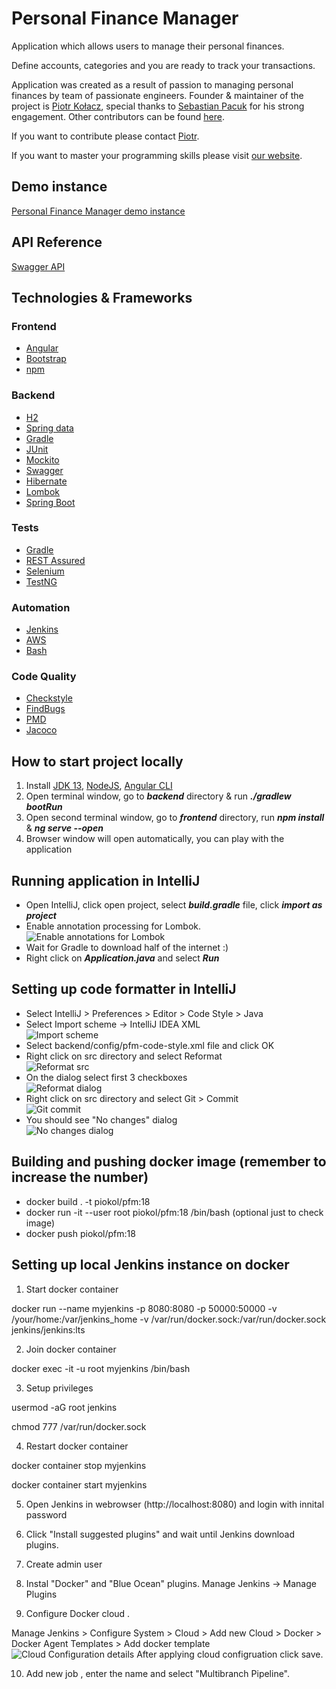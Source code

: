 # Personal Finance Manager

Application which allows users to manage their personal finances.

Define accounts, categories and you are ready to track your transactions.

Application was created as a result of passion to managing personal finances by team of passionate engineers. Founder & maintainer of the project is [Piotr Kołacz](https://github.com/pio-kol), special thanks to [Sebastian Pacuk](https://github.com/sebapacuk) for his strong engagement. Other contributors can be found [here](https://github.com/programming-in-practice/personal-finance-manager/graphs/contributors).

If you want to contribute please contact [Piotr](mailto:piotr@passionatesoftwareengineer.com).

If you want to master your programming skills please visit [our website](https://passionatesoftwareengineer.com).

## Demo instance
[Personal Finance Manager demo instance](https://pfm.passionatesoftwareengineer.com)

## API Reference
[Swagger API](https://backend.passionatesoftwareengineer.com)

## Technologies & Frameworks

### Frontend
- [Angular](https://angular.io/)
- [Bootstrap](https://getbootstrap.com/)
- [npm](https://www.npmjs.com/)

### Backend
- [H2](http://www.h2database.com)
- [Spring data](https://projects.spring.io/spring-data/)
- [Gradle](https://gradle.org/)
- [JUnit](https://maven.apache.org/)
- [Mockito](http://site.mockito.org/)
- [Swagger](https://swagger.io/)
- [Hibernate](http://hibernate.org/)
- [Lombok](https://projectlombok.org/)
- [Spring Boot](https://spring.io/projects/spring-boot)

### Tests
- [Gradle](https://gradle.org/)
- [REST Assured](http://rest-assured.io/)
- [Selenium](https://www.seleniumhq.org/)
- [TestNG](https://testng.org)

### Automation
- [Jenkins](https://jenkins.io/)
- [AWS](https://aws.amazon.com/)
- [Bash](https://www.gnu.org/software/bash/)

### Code Quality
- [Checkstyle](http://checkstyle.sourceforge.net/)
- [FindBugs](http://findbugs.sourceforge.net/)
- [PMD](https://pmd.github.io/)
- [Jacoco](https://www.eclemma.org/jacoco/)

## How to start project locally

1. Install [JDK 13](https://adoptopenjdk.net/?variant=openjdk13&jvmVariant=hotspot), [NodeJS](https://nodejs.org/en/), [Angular CLI](https://cli.angular.io/)
2. Open terminal window, go to **_backend_** directory & run **_./gradlew bootRun_**
3. Open second terminal window, go to **_frontend_** directory, run **_npm install_** & **_ng serve --open_**
4. Browser window will open automatically, you can play with the application

## Running application in IntelliJ
- Open IntelliJ, click open project, select **_build.gradle_** file, click **_import as project_**
- Enable annotation processing for Lombok. \
![Enable annotations for Lombok](readme/lombok-annotations.png)
- Wait for Gradle to download half of the internet :)
- Right click on **_Application.java_** and select **_Run_**

## Setting up code formatter in IntelliJ
- Select IntelliJ > Preferences > Editor > Code Style > Java
- Select Import scheme -> IntelliJ IDEA XML \
![Import scheme](readme/import-scheme.png)
- Select backend/config/pfm-code-style.xml file and click OK
- Right click on src directory and select Reformat \
![Reformat src](readme/reformat-src.png)
- On the dialog select first 3 checkboxes \
![Reformat dialog](readme/reformat-dialog.png)
- Right click on src directory and select Git > Commit \
![Git commit](readme/git-commit-directory.png)
- You should see "No changes" dialog \
![No changes dialog](readme/git-no-changes.png)

## Building and pushing docker image (remember to increase the number)
- docker build . -t piokol/pfm:18
- docker run -it --user root piokol/pfm:18 /bin/bash (optional just to check image)
- docker push piokol/pfm:18

## Setting up local Jenkins instance on docker
1. Start docker container 

docker run --name myjenkins -p 8080:8080 -p 50000:50000 -v /your/home:/var/jenkins_home -v        /var/run/docker.sock:/var/run/docker.sock jenkins/jenkins:lts
   
2. Join docker container

docker exec -it -u root myjenkins /bin/bash

3. Setup privileges

usermod -aG root jenkins

chmod 777 /var/run/docker.sock

4. Restart docker container

docker container stop myjenkins

docker container start myjenkins

5. Open Jenkins in webrowser (http://localhost:8080) and login with innital password

6. Click "Install suggested plugins" and wait until Jenkins download plugins.

7. Create admin user

8. Instal "Docker" and "Blue Ocean" plugins. Manage Jenkins -> Manage Plugins

9. Configure Docker cloud .

Manage Jenkins > Configure System > Cloud > Add new Cloud > Docker > Docker Agent Templates > Add docker template 
![Cloud Configuration details](readme/cloud-config.png)
After applying cloud configruation click save.

10. Add new job , enter the name and select "Multibranch Pipeline".


